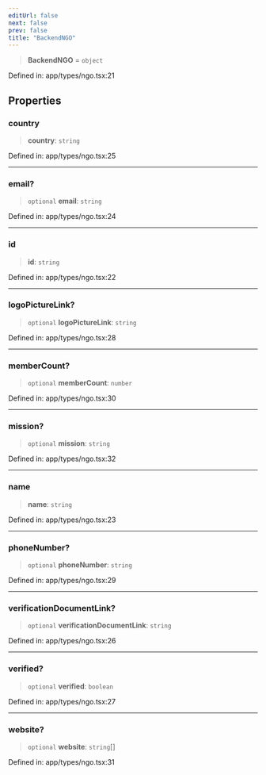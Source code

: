 ```yaml
---
editUrl: false
next: false
prev: false
title: "BackendNGO"
---
```


> **BackendNGO** = `object`

Defined in: app/types/ngo.tsx:21

## Properties

### country

> **country**: `string`

Defined in: app/types/ngo.tsx:25

***

### email?

> `optional` **email**: `string`

Defined in: app/types/ngo.tsx:24

***

### id

> **id**: `string`

Defined in: app/types/ngo.tsx:22

***

### logoPictureLink?

> `optional` **logoPictureLink**: `string`

Defined in: app/types/ngo.tsx:28

***

### memberCount?

> `optional` **memberCount**: `number`

Defined in: app/types/ngo.tsx:30

***

### mission?

> `optional` **mission**: `string`

Defined in: app/types/ngo.tsx:32

***

### name

> **name**: `string`

Defined in: app/types/ngo.tsx:23

***

### phoneNumber?

> `optional` **phoneNumber**: `string`

Defined in: app/types/ngo.tsx:29

***

### verificationDocumentLink?

> `optional` **verificationDocumentLink**: `string`

Defined in: app/types/ngo.tsx:26

***

### verified?

> `optional` **verified**: `boolean`

Defined in: app/types/ngo.tsx:27

***

### website?

> `optional` **website**: `string`[]

Defined in: app/types/ngo.tsx:31
